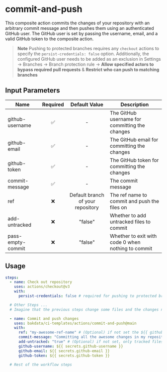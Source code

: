 # commit-and-push

This composite action commits the changes of your repository with an arbitrary commit message and then pushes them using an authenticated GitHub user. The GitHub user is set by passing the username, email, and a valid GitHub token to the composite action.

> **Note**
> Pushing to protected branches requires any `checkout` actions to specify the `persist-credentials: false` option. Additionally, the configured GitHub user needs to be added as an exclusion in Settings → Branches → Branch protection rule → **Allow specified actors to bypass required pull requests** & **Restrict who can push to matching branches**

## Input Parameters

| Name              | Required |           Default Value           | Description                                           |
| ----------------- | :------: | :-------------------------------: | ----------------------------------------------------- |
| github-username   |    ✅    |                 -                 | The GitHub username for committing the changes        |
| github-email      |    ✅    |                 -                 | The GitHub email for committing the changes           |
| github-token      |    ✅    |                 -                 | The GitHub token for committing the changes           |
| commit-message    |    ✅    |                 -                 | The commit message                                    |
| ref               |    ❌    | Default branch of your repository | The ref name to commit and push the files on          |
| add-untracked     |    ❌    |              "false"              | Whether to add untracked files to commit              |
| pass-empty-commit |    ❌    |              "false"              | Whether to exit with code 0 when nothing to commit    |

## Usage

```yaml
steps:
  - name: Check out repository
    uses: actions/checkout@v3
    with:
      persist-credentials: false # required for pushing to protected branch later

  # Other Steps ...
  # Imagine that the previous steps change some files and the changes need to be committed

  - name: Commit and push changes
    uses: bakdata/ci-templates/actions/commit-and-push@main
    with:
      ref: "my-awesome-ref-name" # (Optional) if not set the ${{ github.event.repository.default_branch }} will fill the value
      commit-message: "Committing all the awesome changes in my repository!"
      add-untracked: "true" # (Optional) if not set, only tracked files will be committed
      github-username: ${{ secrets.github-username }}
      github-email: ${{ secrets.github-email }}
      github-token: ${{ secrets.github-token }}

  # Rest of the workflow steps
```
